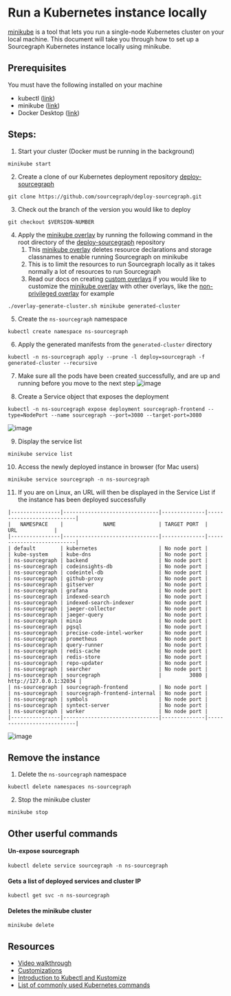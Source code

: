 # Run a Kubernetes instance locally

[minikube](https://minikube.sigs.k8s.io/docs/) is a tool that lets you run a single-node Kubernetes cluster on your local machine. This document will take you through how to set up a Sourcegraph Kubernetes instance locally using minikube.

## Prerequisites

You must have the following installed on your machine

- kubectl ([link](https://kubernetes.io/docs/tasks/tools/))
- minikube ([link](https://minikube.sigs.k8s.io/docs/start))
- Docker Desktop ([link](https://www.docker.com/products/docker-desktop))

## Steps:

1. Start your cluster (Docker must be running in the background)

```
minikube start
```

2. Create a clone of our Kubernetes deployment repository [deploy-sourcegraph](https://github.com/sourcegraph/deploy-sourcegraph)

```
git clone https://github.com/sourcegraph/deploy-sourcegraph.git
```

3. Check out the branch of the version you would like to deploy

```
git checkout $VERSION-NUMBER
```

4. Apply the [minikube overlay](https://github.com/sourcegraph/deploy-sourcegraph/tree/master/overlays/minikube) by running the following command in the root directory of the [deploy-sourcegraph](https://github.com/sourcegraph/deploy-sourcegraph) repository
   1. This [minikube overlay](https://github.com/sourcegraph/deploy-sourcegraph/tree/master/overlays/minikube) deletes resource declarations and storage classnames to enable running Sourcegraph on minikube
   1. This is to limit the resources to run Sourcegraph locally as it takes normally a lot of resources to run Sourcegraph
   1. Read our docs on creating [custom overlays](https://docs.sourcegraph.com/admin/install/kubernetes/configure#custom-overlays) if you would like to customize the [minikube overlay](https://github.com/sourcegraph/deploy-sourcegraph/tree/master/overlays/minikube) with other overlays, like the [non-privileged overlay](https://github.com/sourcegraph/deploy-sourcegraph/tree/master/overlays/non-privileged) for example

```
./overlay-generate-cluster.sh minikube generated-cluster
```

5. Create the `ns-sourcegraph` namespace

```
kubectl create namespace ns-sourcegraph
```

6. Apply the generated manifests from the `generated-cluster` directory

```
kubectl -n ns-sourcegraph apply --prune -l deploy=sourcegraph -f generated-cluster --recursive
```

7. Make sure all the pods have been created successfully, and are up and running before you move to the next step
   ![image](https://user-images.githubusercontent.com/68532117/141348352-a38dec9e-7166-40d7-a64e-019339732248.png)

8. Create a Service object that exposes the deployment

```
kubectl -n ns-sourcegraph expose deployment sourcegraph-frontend --type=NodePort --name sourcegraph --port=3080 --target-port=3080
```

![image](https://user-images.githubusercontent.com/68532117/141348530-73d532d0-ffbf-4a52-933a-4f6e8c594ed0.png)

9. Display the service list

```
minikube service list
```

10. Access the newly deployed instance in browser (for Mac users)

```
minikube service sourcegraph -n ns-sourcegraph
```

11. If you are on Linux, an URL will then be displayed in the Service List if the instance has been deployed successfully

```
|----------------|-------------------------------|--------------|---------------------------|
|   NAMESPACE    |             NAME              | TARGET PORT  |            URL            |
|----------------|-------------------------------|--------------|---------------------------|
| default        | kubernetes                    | No node port |
| kube-system    | kube-dns                      | No node port |
| ns-sourcegraph | backend                       | No node port |
| ns-sourcegraph | codeinsights-db               | No node port |
| ns-sourcegraph | codeintel-db                  | No node port |
| ns-sourcegraph | github-proxy                  | No node port |
| ns-sourcegraph | gitserver                     | No node port |
| ns-sourcegraph | grafana                       | No node port |
| ns-sourcegraph | indexed-search                | No node port |
| ns-sourcegraph | indexed-search-indexer        | No node port |
| ns-sourcegraph | jaeger-collector              | No node port |
| ns-sourcegraph | jaeger-query                  | No node port |
| ns-sourcegraph | minio                         | No node port |
| ns-sourcegraph | pgsql                         | No node port |
| ns-sourcegraph | precise-code-intel-worker     | No node port |
| ns-sourcegraph | prometheus                    | No node port |
| ns-sourcegraph | query-runner                  | No node port |
| ns-sourcegraph | redis-cache                   | No node port |
| ns-sourcegraph | redis-store                   | No node port |
| ns-sourcegraph | repo-updater                  | No node port |
| ns-sourcegraph | searcher                      | No node port |
| ns-sourcegraph | sourcegraph                   |         3080 | http://127.0.0.1:32034 |
| ns-sourcegraph | sourcegraph-frontend          | No node port |
| ns-sourcegraph | sourcegraph-frontend-internal | No node port |
| ns-sourcegraph | symbols                       | No node port |
| ns-sourcegraph | syntect-server                | No node port |
| ns-sourcegraph | worker                        | No node port |
|----------------|-------------------------------|--------------|---------------------------|
```

![image](https://user-images.githubusercontent.com/68532117/141357183-905d0dbe-2d40-4dec-98b1-0a1cb13b0cf4.png)

## Remove the instance

1. Delete the `ns-sourcegraph` namespace

```
kubectl delete namespaces ns-sourcegraph
```

2. Stop the minikube cluster

```
minikube stop
```

## Other userful commands

#### Un-expose sourcegraph

```
kubectl delete service sourcegraph -n ns-sourcegraph
```

#### Gets a list of deployed services and cluster IP

```
kubectl get svc -n ns-sourcegraph
```

#### Deletes the minikube cluster

```
minikube delete
```

## Resources

- [Video walkthrough](https://drive.google.com/file/d/1t4lFa6PwPkkXFiGVrS3ST-NnkH99OqOL/view?usp=sharing)
- [Customizations](https://docs.sourcegraph.com/admin/install/kubernetes/configure#customizations)
- [Introduction to Kubectl and Kustomize](https://kubectl.docs.kubernetes.io/guides/introduction/)
- [List of commonly used Kubernetes commands](https://sourcegraph.github.io/support-generator/)
